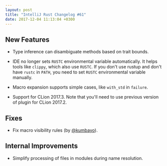 ```yaml
---
layout: post
title: "IntelliJ Rust Changelog #61"
date: 2017-12-04 11:13:04 +0300
---
```



## New Features

* Type inference can disambiguate methods based on trait bounds.

* IDE no longer sets `RUSTC` environmental variable automatically. It helps
  tools like `clippy`, which also use `RUSTC`. If you don't use rustup
  and don't have `rustc` in `PATH`, you need to set `RUSTC` environmental
  variable manually.

* Macro expansion supports simple cases, like `with_std` in `failure`.

* Support for CLion 2017.3. Note that you'll need to use previous version of
  plugin for CLion 2017.2. 


## Fixes

* Fix macro visibility rules (by [@kumbayo]).


## Internal Improvements

* Simplify processing of files in modules during name resolution.


[@kumbayo]: https://github.com/kumbayo
